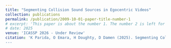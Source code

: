 ```yaml
---
title: "Segmenting Collision Sound Sources in Egocentric Videos"
collection: publications
permalink: /publication/2009-10-01-paper-title-number-1
# excerpt: 'This paper is about the number 1. The number 2 is left for future work.'
# date: 2025
venue: 'ICASSP 2026 - Under Review'
citation: 'K Parida, O Emara, H Doughty, D Damen (2025). Segmenting Collision Sound Sources in Egocentric Videos. Submitted to ICASSP 2026
---
```


<!-- The contents above will be part of a list of publications, if the user clicks the link for the publication than the contents of section will be rendered as a full page, allowing you to provide more information about the paper for the reader. When publications are displayed as a single page, the contents of the above "citation" field will automatically be included below this section in a smaller font. -->
